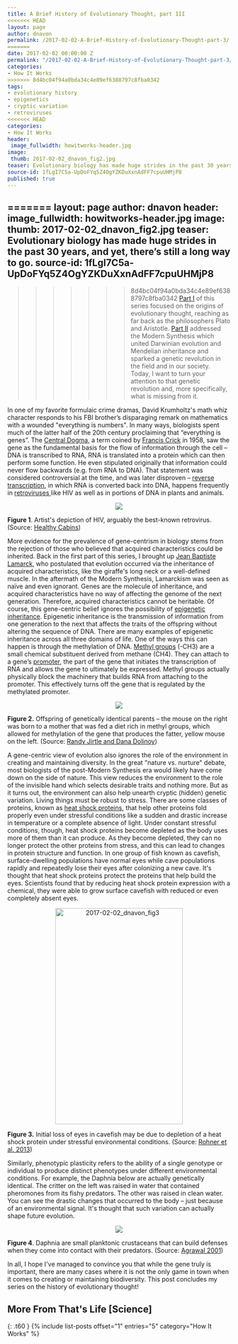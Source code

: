 ```yaml
---
title: A Brief History of Evolutionary Thought, part III
<<<<<<< HEAD
layout: page
author: dnavon
permalink: /2017-02-02-A-Brief-History-of-Evolutionary-Thought-part-3/
=======
date: 2017-02-02 00:00:00 Z
permalink: "/2017-02-02-A-Brief-History-of-Evolutionary-Thought-part-3/"
categories:
- How It Works
>>>>>>> 8d4bc04f94a0bda34c4e89ef6388797c8fba0342
tags:
- evolutionary history
- epigenetics
- cryptic variation
- retroviruses
<<<<<<< HEAD
categories:
- How It Works
header:
 image_fullwidth: howitworks-header.jpg
image:
 thumb: 2017-02-02_dnavon_fig2.jpg
teaser: Evolutionary biology has made huge strides in the past 30 years, and yet, there’s still a long way to go.
source-id: 1fLgI7C5a-UpDoFYq5Z4OgYZKDuXxnAdFF7cpuUHMjP8
published: true
---
```

=======
layout: page
author: dnavon
header:
  image_fullwidth: howitworks-header.jpg
image:
  thumb: 2017-02-02_dnavon_fig2.jpg
teaser: Evolutionary biology has made huge strides in the past 30 years, and yet,
  there’s still a long way to go.
source-id: 1fLgI7C5a-UpDoFYq5Z4OgYZKDuXxnAdFF7cpuUHMjP8
---

>>>>>>> 8d4bc04f94a0bda34c4e89ef6388797c8fba0342
[Part I](http://thatslifesci.com.s3-website-us-east-1.amazonaws.com/2016-10-20-a-brief-history-of-evolutionary-thought-i-dnavon/) of this series focused on the origins of evolutionary thought, reaching as far back as the philosophers Plato and Aristotle.  [Part II](http://thatslifesci.com.s3-website-us-east-1.amazonaws.com/2017-01-23-A-Brief-History-of-Evolutionary-Thought-2-DNavon/) addressed the Modern Synthesis which united Darwinian evolution and Mendelian inheritance and sparked a genetic revolution in the field and in our society.  Today, I want to turn your attention to that genetic revolution and, more specifically, what is missing from it.

In one of my favorite formulaic crime dramas, David Krumholtz's math whiz character responds to his FBI brother’s disparaging remark on mathematics with a wounded "everything is numbers".  In many ways, biologists spent much of the latter half of the 20th century proclaiming that “everything is genes”.  The [Central Dogma](https://www.ncbi.nlm.nih.gov/Class/MLACourse/Modules/MolBioReview/central_dogma.html), a term coined by [Francis Crick](http://www.dnaftb.org/19/bio-2.html) in 1958, saw the gene as the fundamental basis for the flow of information through the cell – DNA is transcribed to RNA, RNA is translated into a protein which can then perform some function. He even stipulated originally that information could never flow backwards (e.g. from RNA to DNA).  That statement was considered controversial at the time, and was later disproven – [reverse transcription](https://www.britannica.com/science/reverse-transcriptase), in which RNA is converted back into DNA, happens frequently in [retroviruses ](https://www.ncbi.nlm.nih.gov/books/NBK19382/)like HIV as well as in portions of DNA in plants and animals.  

<div style="text-align:center"><img src ="http://www.healthcabins.com/files/images/HIV.jpg" /></div>

**Figure 1**. Artist's depiction of HIV, arguably the best-known retrovirus.  (Source: [Healthy Cabins](http://www.healthcabins.com/hiv-virus-structure.html))

More evidence for the prevalence of gene-centrism in biology stems from the rejection of those who believed that acquired characteristics could be inherited. Back in the first part of this series, I brought up [Jean Baptiste Lamarck](https://www.britannica.com/biography/Jean-Baptiste-Lamarck), who postulated that evolution occurred via the inheritance of acquired characteristics, like the giraffe's long neck or a well-defined muscle.  In the aftermath of the Modern Synthesis, Lamarckism was seen as naïve and even ignorant.  Genes are the molecule of inheritance, and acquired characteristics have no way of affecting the genome of the next generation.  Therefore, acquired characteristics cannot be heritable.  Of course, this gene-centric belief ignores the possibility of [epigenetic inheritance](https://en.wikipedia.org/wiki/Transgenerational_epigenetic_inheritance).  Epigenetic inheritance is the transmission of information from one generation to the next that affects the traits of the offspring without altering the sequence of DNA.  There are many examples of epigenetic inheritance across all three domains of life.  One of the ways this can happen is through the methylation of DNA.  [Methyl groups](https://www.britannica.com/science/methyl-group) (-CH3) are a small chemical substituent derived from methane (CH4).  They can attach to a gene’s [promoter](http://www.nature.com/scitable/definition/promoter-259), the part of the gene that initiates the transcription of RNA and allows the gene to ultimately be expressed.  Methyl groups actually physically block the machinery that builds RNA from attaching to the promoter.  This effectively turns off the gene that is regulated by the methylated promoter.

<div style="text-align:center"><img src ="http://videnskab.dk/sites/default/files/styles/columns_12_12_desktop/public/article_media/klonede_mus_0.jpg?itok=tfqf2nGQ&timestamp=1464219173" /></div>

**Figure 2.** Offspring of genetically identical parents – the mouse on the right was born to a mother that was fed a diet rich in methyl groups, which allowed for methylation of the gene that produces the fatter, yellow mouse on the left.  (Source: [Randy Jirtle and Dana Dolinoy](https://commons.wikimedia.org/wiki/File:Agouti_Mice.jpg))

A gene-centric view of evolution also ignores the role of the environment in creating and maintaining diversity. In the great "nature vs. nurture" debate, most biologists of the post-Modern Synthesis era would likely have come down on the side of nature. This view reduces the environment to the role of the invisible hand which selects desirable traits and nothing more.  But as it turns out, the environment can also help unearth cryptic (hidden) genetic variation.  Living things must be robust to stress.  There are some classes of proteins, known as [heat shock proteins](https://www.scientificamerican.com/article/roles-of-heat-shock-proteins/), that help other proteins fold properly even under stressful conditions like a sudden and drastic increase in temperature or a complete absence of light.  Under constant stressful conditions, though, heat shock proteins become depleted as the body uses more of them than it can produce.  As they become depleted, they can no longer protect the other proteins from stress, and this can lead to changes in protein structure and function.  In one group of fish known as cavefish, surface-dwelling populations have normal eyes while cave populations rapidly and repeatedly lose their eyes after colonizing a new cave.  It's thought that heat shock proteins protect the proteins that help build the eyes.  Scientists found that by reducing heat shock protein expression with a chemical, they were able to grow surface cavefish with reduced or even completely absent eyes.

<div style="text-align:center"><a data-flickr-embed="true"  href="https://www.flickr.com/photos/139839751@N06/32554795966/in/dateposted-friend/" title="2017-02-02_dnavon_fig3"><img src="https://c1.staticflickr.com/1/766/32554795966_45bf1c79ba_o.jpg" width="288" height="488" alt="2017-02-02_dnavon_fig3"></a><script async src="//embedr.flickr.com/assets/client-code.js" charset="utf-8"></script></div>

**Figure 3.** Initial loss of eyes in cavefish may be due to depletion of a heat shock protein under stressful environmental conditions.  (Source: [Rohner et al. 2013](https://www.ncbi.nlm.nih.gov/pmc/articles/PMC4004346/))

Similarly, phenotypic plasticity refers to the ability of a single genotype or individual to produce distinct phenotypes under different environmental conditions.  For example, the Daphnia below are actually genetically identical. The critter on the left was raised in water that contained pheromones from its fishy predators.  The other was raised in clean water.  You can see the drastic changes that occurred to the body – just because of an environmental signal.  It's thought that such variation can actually shape future evolution.

<div style="text-align:center"><img src ="https://www.researchgate.net/profile/Scott_Kelly3/publication/242018410/figure/fig1/AS:282972126236674@1444477220357/Figure-1-Two-genetically-identical-water-fleas-Daphnia-lumholtzi-The-helmet-and.png" /></div>

**Figure 4**. Daphnia are small planktonic crustaceans that can build defenses when they come into contact with their predators.  (Source: [Agrawal 2001](http://science.sciencemag.org/content/294/5541/321))

In all, I hope I've managed to convince you that while the gene truly is important, there are many cases where it is not the only game in town when it comes to creating or maintaining biodiversity.  This post concludes my series on the history of evolutionary thought!

## More From That's Life [Science]
{: .t60 }
{% include list-posts offset="1" entries="5" category="How It Works" %}

